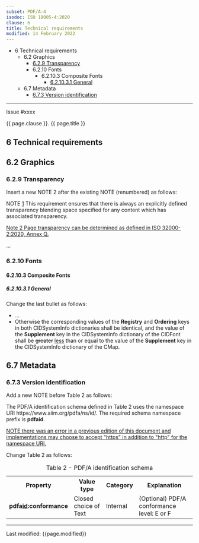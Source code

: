 ```yaml
---
subset: PDF/A-4
isodoc: ISO 19005-4:2020
clause: 6
title: Technical requirements
modified: 14 February 2022
---
```


<ul>
  <li>6 Technical requirements
   <ul>
    <li>6.2 Graphics
        <ul>
            <li><a href="#H6.2.9">6.2.9 Transparency</a>
            </li>
        </ul>
        <ul>
          <li>6.2.10 Fonts
            <ul>
              <li>6.2.10.3 Composite Fonts
                <ul>
                  <li><a href="#H6.2.10.3.1">6.2.10.3.1 General</a>
                  </li>
                </ul>
              </li>
            </ul>
          </li>
        </ul>
    </li>
    <li>6.7 Metadata
     <ul>
      <li><a href="#H6.7.3">6.7.3 Version identification</a>
      </li>
     </ul>
    </li>
   </ul>
  </li>
</ul>
<hr>

<link rel="stylesheet" href="../assets/iso-style.css">
<div class="isostyle">
<div class="fixedpopup" id="issuelink">
	Issue #xxxx
</div>


<p class="fake-h1">{{ page.clause }}. {{ page.title }}</p>

<h2 id="H6">6 Technical requirements</h2>

<h2 id="H6.2">6.2 Graphics</h2>

<h3 id="H6.2.9">6.2.9 Transparency</h3>

<p class="location">Insert a new NOTE 2 after the existing NOTE (renumbered) as follows:</p>

<p class="hangingindent">
NOTE <ins onMouseEnter="mouseEnter(this)" data-issue="104">1</ins>
This requirement ensures that there is always an explicitly defined transparency blending space specified for any content which has associated transparency.
</p>

<p class="hangingindent">
<ins onMouseEnter="mouseEnter(this)" data-issue="104">Note 2 Page transparency can be determined as defined in ISO 32000-2:2020, Annex Q.</ins>
</p>

<p>...</p>

<h3 id="H6.2.10">6.2.10 Fonts</h3>

<h4 id="H6.2.10.3">6.2.10.3 Composite Fonts</h4>

<h5 id="H6.2.10.3.1">6.2.10.3.1 General</h5>

<p class="location">Change the last bullet as follows:</p>

<ul>
  <li>...</li>
  <li>
  Otherwise the corresponding values of the <b>Registry</b> and <b>Ordering</b> keys in both CIDSystemInfo dictionaries shall be identical, and the value of the <b>Supplement</b> key in the CIDSystemInfo dictionary of the CIDFont shall be <del onMouseEnter="mouseEnter(this)" data-issue="77">greater</del> <ins onMouseEnter="mouseEnter(this)" data-issue="77">less</ins> than or equal to the value of the <b>Supplement</b> key in the CIDSystemInfo dictionary of the CMap.
  </li>
</ul>


<h2 id="H6.7">6.7 Metadata</h2>

<h3 id="H6.7.3">6.7.3 Version identification</h3>

<p class="location">Add a new NOTE before Table 2 as follows:</p>

<p>The PDF/A identification schema defined in Table 2 uses the namespace URI http<del onMouseEnter="mouseEnter(this)" data-issue="123">s</del>://www.aiim.org/pdfa/ns/id/. The required schema namespace prefix is <b>pdfaid</b>.
</p>

<p><ins onMouseEnter="mouseEnter(this)" data-issue="123">
NOTE there was an error in a previous edition of this document and implementations may choose to accept "https" in addition to "http" for the namespace URI.
</ins></p>

<p class="location">Change Table 2 as follows:</p>

<table>
  <caption id="Table2">Table 2 - PDF/A identification schema</caption>
  <tr>
    <th>Property</th>
    <th>Value type</th>
    <th>Category</th>
    <th>Explanation</th>
  </tr>
  <tr>
    <td><b>pdfa<ins onMouseEnter="mouseEnter(this)" data-issue="123">id</ins>:conformance</b></td>
    <td>Closed choice of Text</td>
    <td>Internal</td>
    <td>(Optional) PDF/A conformance level: E or F</td>
  </tr>
</table>

</div>

<hr>
<p class="footnote">Last modified: {{page.modified}}</p>
